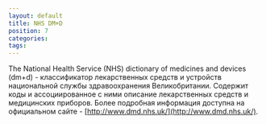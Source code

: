 ```yaml
---
layout: default
title: NHS DM+D
position: 7
categories: 
tags: 
---
```


The National Health Service (NHS) dictionary of medicines and devices (dm+d) - классификатор лекарственных средств и устройств национальной службы здравоохранения Великобритании. Содержит коды и ассоциированное с ними описание лекарственных средств и медицинских приборов. Более подробная информация доступна на официальном сайте - [http://www.dmd.nhs.uk/](http://www.dmd.nhs.uk/).

 



 

 

